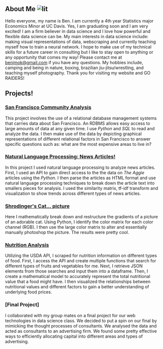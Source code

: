## About Me  ![lit](https://benon33.github.io/benmok/assets/css/me.jpg)


Hello everyone, my name is Ben. I am currently a 4th year Statistics major Economics Minor at UC Davis. Yes, I am graduating soon and I am very excited! I am a firm believer in data science and I love how powerful and flexible data science can be. My main interests in data science include: making visual representations of data, webscraping and currently teaching myself how to train a neural network. I hope to make use of my technical skills for a future career in consulting but I like to stay open to anything or any opportunity that comes my way! Please contact me at [benjmok@gmail.com](benjmok@gmail.com) if you have any questions. My hobbies include, camping and being in nature, boxing, brazilian jiu-jitsu/wrestling, and teaching myself photography. Thank you for visiting my website and GO RAIDERS!

## Projects!

### [San Francisco Community Analysis](https://benon33.github.io/benmok/Assignment%206/)

This project involves the use of a relational database management systems that carries data about San Francisco.  An RDBMS allows easy access to large amounts of data at any given time.  I use _Python_ and _SQL_ to read and analyze the data. I then make use of the data by depicting graphical representations of different relational factors in San Francisco to answer  specific questions such as: what are the most expensive areas to live in? 

### [Natural Language Processing: News Articles!](https://benon33.github.io/benmok/Assignment5/)

In this project I used natural language processing to analyze news articles.  First, I used an API to gain direct access to the the data on _The Aggie_ articles using the _Python_. I then parse the articles as HTML format and use natural language processing techniques to break down the article text into smallers pieces for analysis. I used the similarity matrix, tf-idf transform and visualization to show trends across different types of news articles.


### [Shrodinger's Cat... picture](https://benon33.github.io/benmok/Assignment2/)

Here I mathematically break down and restructure the gradients of a picture of an adorable cat.  Using Python, I identify the color matrix for each color channel (RGB). I then use the large color matrix to alter and essentially manually photoshop the picture. The results were pretty cool. 


### [Nutrition Analysis](https://benon33.github.io/benmok/Assignment4/)

Utilizing the USDA API, I scraped for nutrition information on different types of food.  First, I access the API and create multiple functions that search for different types of fruits and vegetables for me. Next, I retrieve JSON elements from those searches and input them into a dataframe.  Then, I create a mathematical model to accurately represent the total nutritional value that a food might have.  I then visualized the relationships between nutritional values and different factors to gain a better understanding of underlying food prices.


### [Final Project]

I collaborated with my group mates on a final project for our web technologies in data science class. We decided to put a spin on our final by mimicking the thought processes of consultants.  We analysed the data and acted as consultants to an advertising firm. We found some pretty effective ways to efficiently allocating capital into different areas and types of advertising.   
